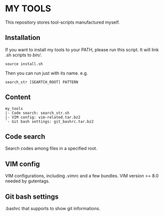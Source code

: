 # MY TOOLS

This repository stores tool-scripts manufactured myself.

## Installation

If you want to install my tools to your PATH, please run this script. 
It will link .sh scripts to _bin/_.

```
source install.sh
```

Then you can run just with its name. e.g.

```
search_str [SEARTCH_ROOT] PATTERN
```

## Content

```
my_tools
|- Code search: search_str.sh
|- VIM config: vim-related.tar.bz2
`- Git bash settings: git_bashrc.tar.bz2
```

## Code search

Search codes among files in a specified root.

## VIM config

VIM configurations, including .vimrc and a few bundles. VIM version >= 8.0 needed by gutentags.

## Git bash settings

.bashrc that supports to show git informations.

